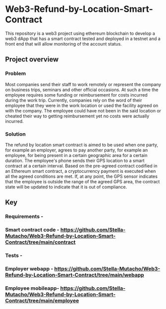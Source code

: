 # Web3-Refund-by-Location-Smart-Contract
This repository is a web3 project using ethereum blockchain to develop a web3 dApp that has a smart contract tested and deployed in a testnet and a front end that will allow monitoring of the  account status.

## Project overview
### Problem
Most companies send their staff to work remotely or represent the company on business trips, seminars and other official occasions. At such a time the employee requires some funding or reimbursement for costs incurred during the work trip. Currently, companies rely on the word of their employee that they were in the work location or used the facility agreed on with the company. The employee could have not been in the said location or cheated their way to getting reimbursement yet no costs were actually incurred.
### Solution
The refund by location smart contract is aimed to be used when one party, for example an employer, agrees to pay another party, for example an employee, for being present in a certain geographic area for a certain duration. The employee's phone sends their GPS location to a smart contract at a certain interval. Based on the pre-agreed contract codified in an Ethereum smart contract, a cryptocurrency payment is executed when all the agreed conditions are met.
If, at any point, the GPS sensor indicates that the employee is outside the range of the agreed GPS area, the contract state will be updated to indicate that it is out of compliance.
## Key
### Requirements - 
### Smart contract code - https://github.com/Stella-Mutacho/Web3-Refund-by-Location-Smart-Contract/tree/main/contract
### Tests -
### Employer webapp - https://github.com/Stella-Mutacho/Web3-Refund-by-Location-Smart-Contract/tree/main/webapp
### Employee mobileapp- https://github.com/Stella-Mutacho/Web3-Refund-by-Location-Smart-Contract/tree/main/employee


